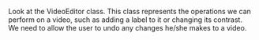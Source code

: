 Look at the VideoEditor class. This class represents the operations we can perform on a video, such as adding a label to it or changing its contrast.  
We need to allow the user to undo any changes he/she makes to a video.